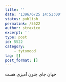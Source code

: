 ```yaml
---
title: ''
date: '1396/6/25 14:51:00'
status: publish
permalink: /5522
author: straxico
excerpt: ''
type: post
id: 5522
category:
    - tytomood
tag: []
post_format: []
---
```

جهان جای جنون آمیزی هست